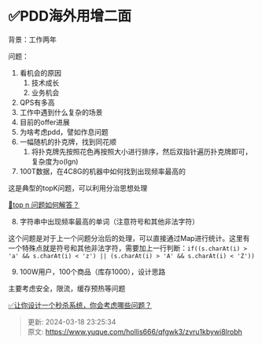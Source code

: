# ✅PDD海外用增二面

背景：工作两年



问题：

1. 看机会的原因
    1. 技术成长
    2. 业务机会
2. QPS有多高
3. 工作中遇到什么复杂的场景
4. 目前的offer进展
5. 为啥考虑pdd，譬如作息问题
6. 一幅随机的扑克牌，找到同花顺
    1. 将扑克牌先按照花色再按照大小进行排序，然后双指针遍历扑克牌即可，复杂度为o(lgn)
7. 100T数据，在4C8G的机器中如何找到出现频率最高的

这是典型的topK问题，可以利用分治思想处理

[📝top n 问题如何解答？](https://www.yuque.com/hollis666/qfgwk3/ii2bae)

8. 字符串中出现频率最高的单词（注意符号和其他非法字符）

这个问题是对于上一个问题分治后的处理，可以直接通过Map进行统计。这里有一个特殊点就是符号和其他非法字符，需要加上一行判断：`if((s.charAt(i) > 'a' && s.charAt(i) < 'z') || (s.charAt(i) > 'A' && s.charAt(i) < 'Z'))`

9. 100W用户，100个商品（库存1000），设计思路

主要考虑安全，限流，缓存预热等问题

[✅让你设计一个秒杀系统，你会考虑哪些问题？](https://www.yuque.com/hollis666/qfgwk3/lghq5y)



> 更新: 2024-03-18 23:25:34  
> 原文: <https://www.yuque.com/hollis666/qfgwk3/zvru1kbywi8lrobh>
